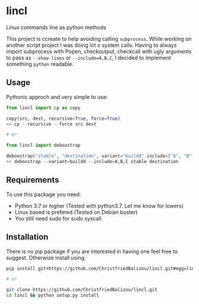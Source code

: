# lincl
Linux commands line as python methods

This project is ccreate to help avoiding calling `subprocess`.
While working on another script project I was doing lot o system calls. Having
to always import subprocess with Popen, checkoutput, checkcall with ugly
arguments to pass as `--show-lines` or `--include=A,B,C`, I decided to
implement something `python` readable.


## Usage

Pythonic approch and very simple to use:

```python
from lincl import cp as copy

copy(src, dest, recursive=True, force=True)
>> cp --recursive --force src dest

# Or

from lincl import deboostrap

deboostrap("stable", "destination", variant="buildd" include=["A", "B", "C"])
>> deboostrap --variant=buildd --include=A,B,C stable destination
```


## Requirements

To use this package you need:
- Python 3.7 or higher (Tested with python3.7. Let me know for lowers)
- Linux based is prefered (Tested on Debian buster)
- You still need sudo for sudo syscall


## Installation

There is no pip package if you are interested in having one feel free to
suggest. Otherwize install using:

```bash
pip install git+https://github.com/ChristfriedBalizou/lincl.git#egg=lincl

# or

git clone https://github.com/ChristfriedBalizou/lincl.git
cd lincl && python setup.py install
```
